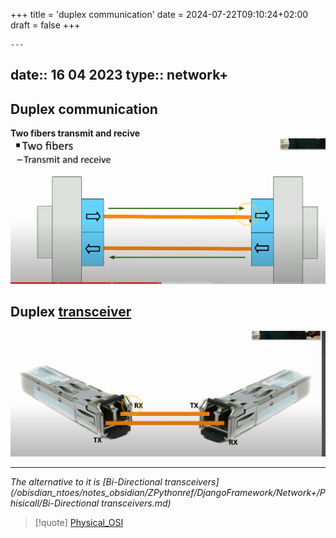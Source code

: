 +++
title = 'duplex communication'
date = 2024-07-22T09:10:24+02:00
draft = false
+++

    ---
date:: 16 04 2023
type:: network+
---
## Duplex communication
**Two fibers transmit and recive** 
![DuplexCommunication_visual.png](/static/DuplexCommunication_visual.png)
## Duplex [transceiver](/obisdian_ntoes/notes_obsidian/ZPythonref/DjangoFramework/Network+/Phisicall/transceiver.md)
![Duplex_Transcivers_visual.png](/static/Duplex_Transcivers_visual.png)

---
*The alternative to it is  [Bi-Directional transceivers](/obisdian_ntoes/notes_obsidian/ZPythonref/DjangoFramework/Network+/Phisicall/Bi-Directional transceivers.md)*
>[!quote] [Physical_OSI](/obisdian_ntoes/notes_obsidian/ZPythonref/DjangoFramework/Network+/Ref_OSI/Physical_OSI.md)